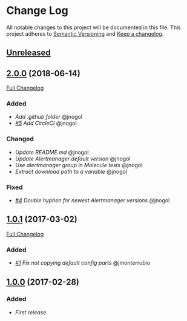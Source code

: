 ﻿# Change Log
All notable changes to this project will be documented in this file.
This project adheres to [Semantic Versioning](http://semver.org/) and [Keep a changelog](https://github.com/olivierlacan/keep-a-changelog).

## [Unreleased](https://github.com/idealista/prometheus_alertmanager-role/tree/develop)

## [2.0.0](https://github.com/idealista/prometheus_alertmanager-role/tree/2.0.0) (2018-06-14)
[Full Changelog](https://github.com/idealista/prometheus_alertmanager-role/compare/1.0.1...2.0.0)

### Added
- *Add .github folder* @jnogol
- *[#5](https://github.com/idealista/prometheus_alertmanager-role-role/issues/5) Add CircleCI* @jnogol

### Changed
- *Update README.md* @jnogol
- *Update Alertmanager default version* @jnogol
- *Use alertmanager group in Molecule tests* @jnogol
- *Extract download path to a variable* @jnogol

### Fixed
- *[#4](https://github.com/idealista/prometheus_alertmanager-role-role/issues/4) Double hyphen for newest Alertmanager versions* @jnogol

## [1.0.1](https://github.com/idealista/prometheus_alertmanager-role/tree/1.0.1) (2017-03-02)
[Full Changelog](https://github.com/idealista/prometheus_alertmanager-role/compare/1.0.0...1.0.1)

### Added
- *[#1](https://github.com/idealista/prometheus_alertmanager-role-role/issues/1) Fix not copying default config parts* @jmonterrubio

## [1.0.0](https://github.com/idealista/prometheus_alertmanager-role/tree/1.0.0) (2017-02-28)
### Added
- *First release*
